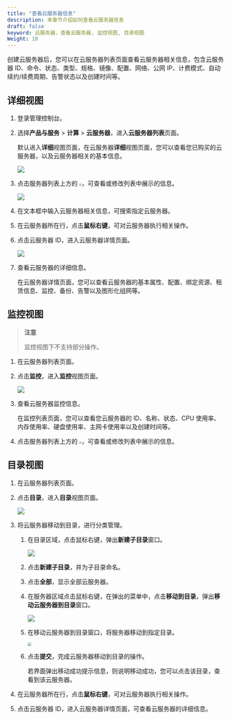 ```yaml
---
title: "查看云服务器信息"
description: 本章节介绍如何查看云服务器信息
draft: false
keyword: 云服务器，查看云服务器, 监控视图, 目录视图
Weight: 10
---
```


创建云服务器后，您可以在云服务器列表页面查看云服务器相关信息，包含云服务器 ID、命令、状态、类型、规格、镜像、配置、网络、公网 IP、计费模式、自动续约/续费周期、告警状态以及创建时间等。

## 详细视图

1. 登录管理控制台。

2. 选择**产品与服务** > **计算** > **云服务器**，进入**云服务器列表**页面。

   默认进入**详细**视图页面，在云服务器**详细**视图页面，您可以查看您已购买的云服务器，以及云服务器相关的基本信息。

   ![](../../../_images/vm_list.png)

3. 点击服务器列表上方的 <img src="../../../_images/icon_eye.png" style="zoom:35%;" />，可查看或修改列表中展示的信息。

   ![](../../../_images/vm_list_more.png)

4. 在文本框中输入云服务器相关信息，可搜索指定云服务器。

5. 在云服务器所在行，点击**鼠标右键**，可对云服务器执行相关操作。

6. 点击云服务器 ID，进入云服务器详情页面。

   ![](../../../_images/vm_details.png)

7. 查看云服务器的详细信息。

   在云服务器详情页面，您可以查看云服务器的基本属性、配置、绑定资源、租赁信息、监控、备份、告警以及图形化组网等。

## 监控视图

> **注意**
>
> 监控视图下不支持部分操作。

1. 在云服务器列表页面。

2. 点击**监控**，进入**监控**视图页面。

   ![](../../../_images/vm_monitor_list.png)

3. 查看云服务器监控信息。

   在监控列表页面，您可以查看您云服务器的 ID、名称、状态、CPU 使用率、内存使用率、硬盘使用率、主网卡使用率以及创建时间等。

4. 点击服务器列表上方的 <img src="../../../_images/icon_eye.png" style="zoom:35%;" />，可查看或修改列表中展示的信息。

## 目录视图

1. 在云服务器列表页面。

2. 点击**目录**，进入**目录**视图页面。

   ![](../../../_images/vm_content_list.png)

3. 将云服务器移动到目录，进行分类管理。

   1. 在目录区域，点击鼠标右键，弹出**新建子目录**窗口。

      ![](../../../_images/vm_content_sub.png)

   2. 点击**新建子目录**，并为子目录命名。

   3. 点击**全部**，显示全部云服务器。

   4. 在服务器区域点击鼠标右键，在弹出的菜单中，点击**移动到目录**，弹出**移动云服务器到目录**窗口。

      ![](../../../_images/vm_move_sub.png)

   5. 在移动云服务器到目录窗口，将服务器移动到指定目录。

      <img src="../../../_images/vm_move_sub_win.png" style="zoom:50%;" />

   6. 点击**提交**，完成云服务器移动到目录的操作。

      若界面弹出移动成功提示信息，则说明移动成功，您可以点击该目录，查看到该云服务器。

4. 在云服务器所在行，点击**鼠标右键**，可对云服务器执行相关操作。

5. 点击云服务器 ID，进入云服务器详情页面，可查看云服务器的详细信息。
